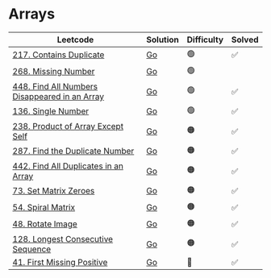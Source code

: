 # Arrays

| Leetcode  | Solution | Difficulty | Solved |
| --- | --- | --- | --- |
| [217. Contains Duplicate](https://leetcode.com/problems/contains-duplicate/) | [Go](<../Arrays/Solutions/217. Contains Duplicate.md>) | 🟢 | ✅ |
| [268. Missing Number](https://leetcode.com/problems/missing-number/) | [Go](<../Arrays/Solutions/268. Missing Number.md>) | 🟢 | |
| [448. Find All Numbers Disappeared in an Array](https://leetcode.com/problems/find-all-numbers-disappeared-in-an-array/) | [Go](<../Arrays/Solutions/448. Find All Numbers Disappeared in an Array.md>) | 🟢 | ✅  |
| [136. Single Number](https://leetcode.com/problems/single-number/) | [Go](<../Arrays/Solutions/136. Single Number.md>) | 🟢 | ✅ |
| [238. Product of Array Except Self](https://leetcode.com/problems/product-of-array-except-self/) | [Go](<../Arrays/Solutions/238. Product of Array Except Self.md>) | 🟠 | ✅ |
| [287. Find the Duplicate Number](https://leetcode.com/problems/find-the-duplicate-number/) | [Go](<../Arrays/Solutions/287. Find the Duplicate Number.md>) | 🟠 | ✅  |
| [442. Find All Duplicates in an Array](https://leetcode.com/problems/find-all-duplicates-in-an-array/) | [Go](<../Arrays/Solutions/442. Find All Duplicates in an Array.md>) | 🟠 | ✅   |
| [73. Set Matrix Zeroes](https://leetcode.com/problems/set-matrix-zeroes/) | [Go](<../Arrays/Solutions/73. Set Matrix Zeroes.md>) | 🟠 | ✅   |
| [54. Spiral Matrix](https://leetcode.com/problems/spiral-matrix/) | [Go](<../Arrays/Solutions/54. Spiral Matrix.md>) | 🟠 | ✅  |
| [48. Rotate Image](https://leetcode.com/problems/rotate-image/) | [Go](<../Arrays/Solutions/48. Rotate Image.md>) | 🟠 | ✅ |
| [128. Longest Consecutive Sequence](https://leetcode.com/problems/longest-consecutive-sequence/) | [Go](<../Arrays/Solutions/128. Longest Consecutive Sequence.md>) | 🟠 | ✅  |
| [41. First Missing Positive](https://leetcode.com/problems/first-missing-positive/) | [Go](<../Arrays/Solutions/41. First Missing Positive.md>) | 🔴 | ✅ |